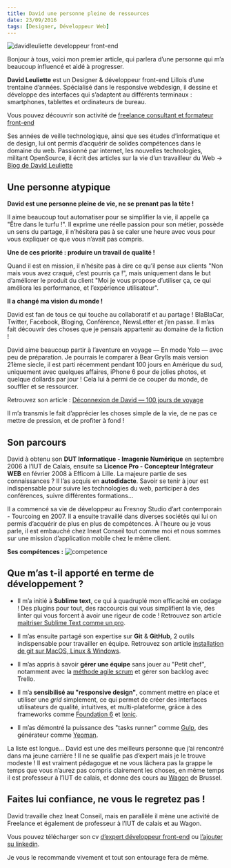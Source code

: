 ```yaml
---
title: David une personne pleine de ressources
date: 23/09/2016
tags: [Designer, Développeur Web]
---
```


![davidleuliette developpeur front-end](davidLeuliette.jpg)

Bonjour à tous, voici mon premier article, qui parlera d’une personne qui m’a beaucoup influencé et aidé à progresser.

__David Leuliette__ est un Designer & développeur front-end Lillois d’une trentaine d’années.
Spécialisé dans le responsive webdesign, il dessine et développe des interfaces qui s’adaptent au différents terminaux : smartphones, tablettes et ordinateurs de bureau.

Vous pouvez découvrir son activité de [freelance consultant et formateur front-end](http://davidl.fr/)

Ses années de veille technologique, ainsi que ses études d’informatique et de design, lui ont permis d’acquérir de solides compétences dans le domaine du web.
Passionné par internet, les nouvelles technologies, militant OpenSource, il écrit des articles sur la vie d’un travailleur du Web
→ [Blog de David Leuliette](http://davidl.fr/blog/)

## Une personne atypique

__David est une personne pleine de vie, ne se prenant pas la tête !__

Il aime beaucoup tout automatiser pour se simplifier la vie, il appelle ça "Être dans le turfu !".
Il exprime une réelle passion pour son métier, possède un sens du partage, il n’hésitera pas à se caler une heure avec vous pour vous expliquer ce que vous n’avait pas compris.

__Une de ces priorité : produire un travail de qualité !__

Quand il est en mission, il n’hésite pas à dire ce qu’il pense aux clients "Non mais vous avez craqué, c’est pourris ça !",
mais uniquement dans le but d’améliorer le produit du client "Moi je vous propose d’utiliser ça, ce qui améliora les performance, et l’expérience utilisateur".

__Il a changé ma vision du monde !__

David est fan de tous ce qui touche au collaboratif et au partage !
BlaBlaCar, Twitter, Facebook, Bloging, Conférence, NewsLetter et j’en passe.
Il m’as fait découvrir des choses que je pensais appartenir au domaine de la fiction !

David aime beaucoup partir à l’aventure en voyage — En mode Yolo — avec peu de préparation.
Je pourrais le comparer à Bear Grylls mais version 21ème siecle, il est parti récemment pendant 100 jours en Amérique du sud, uniquement avec quelques affaires, iPhone 6 pour de jolies photos, et quelque dollards par jour ! Cela lui à permi de ce couper du monde, de souffler et se ressourcer.

Retrouvez son article : [Déconnexion de David — 100 jours de voyage](http://davidl.fr/blog/offthegrid.html)

Il m’a transmis le fait d’apprécier les choses simple de la vie, de ne pas ce mettre de pression, et de profiter à fond !

## Son parcours

David à obtenu son __DUT Informatique - Imagenie Numérique__ en septembre 2006 à l’IUT de Calais, ensuite sa __Licence Pro - Concepteur Intégrateur WEB__ en février 2008 à Efficom à Lille. La majeure partie de ses connaissances ? Il l’as acquis en __autodidacte__. Savoir se tenir à jour est indispensable pour suivre les technologies du web, participer à des conférences, suivre différentes formations…

Il a commencé sa vie de développeur au Fresnoy Studio d’art contemporain - Tourcoing en 2007. Il a ensuite travaillé dans diverses sociétés qui lui on permis d’acquérir de plus en plus de compétences. À l’heure ou je vous parle, il est embauché chez Ineat Conseil tout comme moi et nous sommes sur une mission d’application mobile chez le même client.

__Ses compétences :__
![competence](https://cloud.githubusercontent.com/assets/14938257/18348711/49afe7c6-75cd-11e6-8d25-e2896cec19a6.png)

## Que m’as t-il apporté en terme de développement ?

* Il m’a initié à __Sublime text__, ce qui à quadruplé mon efficacité en codage !
Des plugins pour tout, des raccourcis qui vous simplifient la vie, des linter qui vous forcent à avoir une rigeur de code !
Retrouvez son article [maitriser Sublime Text comme un pro](http://davidl.fr/sublime.html).

* Il m’as ensuite partagé son expertise sur __Git__ & __GitHub__, 2 outils indispensable pour travailler en équipe.
Retrouvez son article [installation de git sur MacOS, Linux & Windows](http://davidl.fr/git.html).

* Il m’as appris à savoir __gérer une équipe__ sans jouer au "Petit chef", notamment avec la [méthode agile scrum](http://www.geek-directeur-technique.com/2009/02/12/les-methodes-agiles) et gérer son backlog avec Trello.

* Il m’a __sensibilisé au "responsive design"__, comment mettre en place et utiliser une *grid* simplement, ce qui permet de créer des interfaces utilisateurs de qualité, intuitives, et multi-plateforme, grâce à des frameworks comme [Foundation 6](http://foundation.zurb.com/sites.html) et [Ionic](http://ionicframework.com/).

* Il m’as démontré la puissance des "tasks runner" comme [Gulp](http://gulpjs.com/), des générateur comme [Yeoman](http://yeoman.io/).

La liste est longue… David est une des meilleurs personne que j’ai rencontré dans ma jeune carrière ! Il ne se qualifie pas d’expert mais je le trouve modeste ! Il est vraiment pédagogue et ne vous lâchera pas la grappe le temps que vous n’aurez pas compris clairement les choses, en même temps il est professeur à l’IUT de calais, et donne des cours au [Wagon](https://www.lewagon.com/fr) de Brussel.

## Faites lui confiance, ne vous le regretez pas !

David travaille chez Ineat Conseil, mais en parallèle il mène une activité de Freelance et également de professeur à l’IUT de calais et au Wagon.

Vous pouvez télécharger son cv [d’expert développeur front-end](http://davidl.fr/cv.html) ou [l’ajouter su linkedin](https://www.linkedin.com/in/david-leuliette-456701121).

Je vous le recommande vivement et tout son entourage fera de même.

